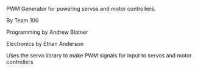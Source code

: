PWM Generator for powering servos and motor controllers.

By Team 100

Programming by Andrew Blatner

Electronics by Ethan Anderson

Uses the servo library to make PWM signals for input to servos and motor controllers